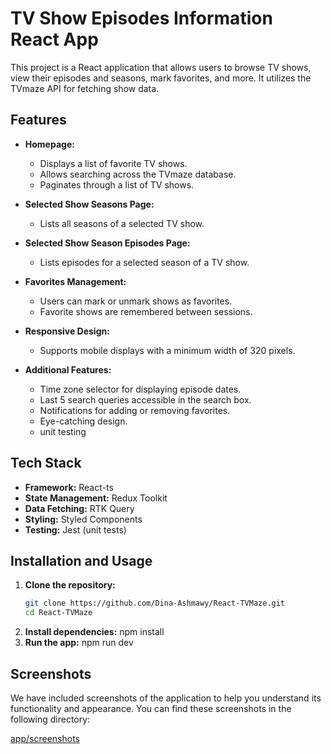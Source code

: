 # TV Show Episodes Information React App

This project is a React application that allows users to browse TV shows, view their episodes and seasons, mark favorites, and more. It utilizes the TVmaze API for fetching show data.

## Features

- **Homepage:**
  - Displays a list of favorite TV shows.
  - Allows searching across the TVmaze database.
  - Paginates through a list of TV shows.
  
- **Selected Show Seasons Page:**
  - Lists all seasons of a selected TV show.
  
- **Selected Show Season Episodes Page:**
  - Lists episodes for a selected season of a TV show.

- **Favorites Management:**
  - Users can mark or unmark shows as favorites.
  - Favorite shows are remembered between sessions.

- **Responsive Design:**
  - Supports mobile displays with a minimum width of 320 pixels.

- **Additional Features:**
  - Time zone selector for displaying episode dates.
  - Last 5 search queries accessible in the search box.
  - Notifications for adding or removing favorites.
  - Eye-catching design.
  - unit testing

## Tech Stack

- **Framework:** React-ts
- **State Management:** Redux Toolkit
- **Data Fetching:** RTK Query
- **Styling:** Styled Components
- **Testing:** Jest (unit tests)

## Installation and Usage

1. **Clone the repository:**
   ```bash
   git clone https://github.com/Dina-Ashmawy/React-TVMaze.git
   cd React-TVMaze
2. **Install dependencies:**
   npm install
3. **Run the app:**
   npm run dev


## Screenshots
We have included screenshots of the application to help you understand its functionality and appearance. You can find these screenshots in the following directory:

[app/screenshots](./screenshots)
